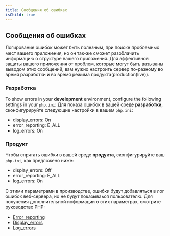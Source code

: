 ```yaml
---
title: Сообщения об ошибках
isChild: true
---
```


## Сообщения об ошибках

Логирование ошибок может быть полезным, при поиске проблемных мест вашего приложения, но он так-же сможет разоблачить информацию о структуре вашего приложения. Для эффективной защиты вашего приложения от проблем, которые могут быть вазываны выводом этих сообщений, вам нужно настроить сервер по-разному во время разработки и во время режима продукта(production(live)).

### Разработка

To show errors in your <strong>development</strong> environment, configure the following settings in your `php.ini`:
Для показа ошибок в вашей среде <strong>разработки</strong>, сконфигурируйте следующие настройки в вашем `php.ini`:

- display_errors: On
- error_reporting: E_ALL
- log_errors: On

### Продукт

Чтобы спрятать ошибки в вашей среде <strong>продукта</strong>, сконфигурируйте ваш `php.ini`, как предложено ниже:

- display_errors: Off
- error_reporting: E_ALL
- log_errors: On

С этими параметрами в производстве, ошибки будут добавляться в лог ошибок веб-сервера, но не будут показываься пользователю. Для получения дополнительной информации о этих параметрах, смотрите руководство PHP:

* [Error_reporting](http://www.php.net/manual/ru/errorfunc.configuration.php#ini.error-reporting)
* [Display_errors](http://www.php.net/manual/ru/errorfunc.configuration.php#ini.display-errors)
* [Log_errors](http://www.php.net/manual/ru/errorfunc.configuration.php#ini.log-errors)